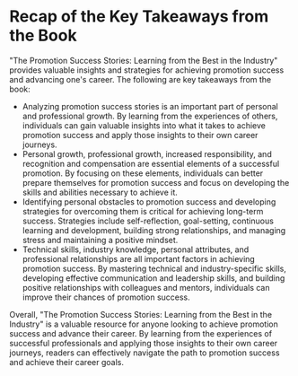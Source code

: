 Recap of the Key Takeaways from the Book
====================================================

"The Promotion Success Stories: Learning from the Best in the Industry" provides valuable insights and strategies for achieving promotion success and advancing one's career. The following are key takeaways from the book:

* Analyzing promotion success stories is an important part of personal and professional growth. By learning from the experiences of others, individuals can gain valuable insights into what it takes to achieve promotion success and apply those insights to their own career journeys.
* Personal growth, professional growth, increased responsibility, and recognition and compensation are essential elements of a successful promotion. By focusing on these elements, individuals can better prepare themselves for promotion success and focus on developing the skills and abilities necessary to achieve it.
* Identifying personal obstacles to promotion success and developing strategies for overcoming them is critical for achieving long-term success. Strategies include self-reflection, goal-setting, continuous learning and development, building strong relationships, and managing stress and maintaining a positive mindset.
* Technical skills, industry knowledge, personal attributes, and professional relationships are all important factors in achieving promotion success. By mastering technical and industry-specific skills, developing effective communication and leadership skills, and building positive relationships with colleagues and mentors, individuals can improve their chances of promotion success.

Overall, "The Promotion Success Stories: Learning from the Best in the Industry" is a valuable resource for anyone looking to achieve promotion success and advance their career. By learning from the experiences of successful professionals and applying those insights to their own career journeys, readers can effectively navigate the path to promotion success and achieve their career goals.
